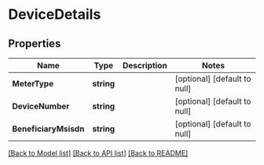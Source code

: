 # DeviceDetails

## Properties
Name | Type | Description | Notes
------------ | ------------- | ------------- | -------------
**MeterType** | **string** |  | [optional] [default to null]
**DeviceNumber** | **string** |  | [optional] [default to null]
**BeneficiaryMsisdn** | **string** |  | [optional] [default to null]

[[Back to Model list]](../README.md#documentation-for-models) [[Back to API list]](../README.md#documentation-for-api-endpoints) [[Back to README]](../README.md)

